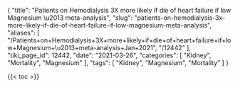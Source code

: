 {
    "title": "Patients on Hemodialysis 3X more likely if die of heart failure if low Magnesium \u2013 meta-analysis",
    "slug": "patients-on-hemodialysis-3x-more-likely-if-die-of-heart-failure-if-low-magnesium-meta-analysis",
    "aliases": [
        "/Patients+on+Hemodialysis+3X+more+likely+if+die+of+heart+failure+if+low+Magnesium+\u2013+meta-analysis+Jan+2021",
        "/12442"
    ],
    "tiki_page_id": 12442,
    "date": "2021-03-26",
    "categories": [
        "Kidney",
        "Mortality",
        "Magnesium"
    ],
    "tags": [
        "Kidney",
        "Magnesium",
        "Mortality"
    ]
}


{{< toc >}}